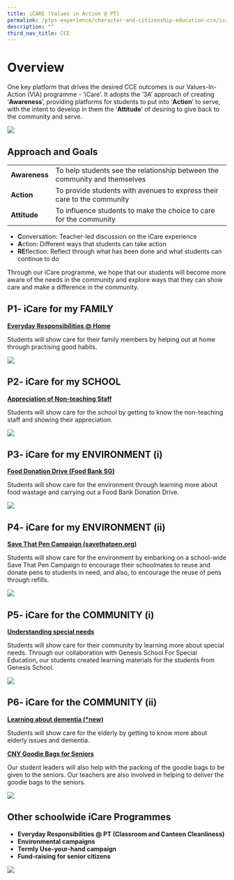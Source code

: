 ```yaml
---
title: iCARE (Values in Action @ PT)
permalink: /ptps-experience/character-and-citizenship-education-cce/icare-values-in-action-at-pt/
description: ""
third_nav_title: CCE
---
```

# Overview
One key platform that drives the desired CCE outcomes is our Values-In-Action (VIA) programme - ‘iCare’. It adopts the ‘3A’ approach of creating ‘**Awareness**’, providing platforms for students to put into ‘**Action**’ to serve, with the intent to develop in them the ‘**Attitude**’ of desiring to give back to the community and serve.

![](/images/PTPS%20Experience/iCare.png)

## Approach and Goals

<table>
<tbody>
  <tr>
		<td><b>Awareness</b></td>
    <td>To help students see the relationship between the community and themselves</td>
  </tr>
  <tr>
		<td><b>Action</b></td>
    <td>To provide students with avenues to express their care to the community</td>
  </tr>
  <tr>
    <td><b>Attitude</b></td>
    <td>To influence students to make the choice to care for the community</td>
  </tr>
</tbody>
</table>

*   **C**onversation: Teacher-led discussion on the iCare experience
*   **A**ction: Different ways that students can take action
*   **RE**flection: Reflect through what has been done and what students can continue to do

Through our iCare programme, we hope that our students will become more aware of the needs in the community and explore ways that they can show care and make a difference in the community.

## P1- iCare for my FAMILY


<b><u>Everyday Responsibilities @ Home</u></b>

Students will show care for their family members by helping out at home through practising good habits.

![](/images/PTPS%20Experience/ER%20at%20home.png)

## P2- iCare for my SCHOOL


<b><u>Appreciation of Non-teaching Staff</u></b>

Students will show care for the school by getting to know the non-teaching staff and showing their appreciation.


![](/images/PTPS%20Experience/Appreciation%20of%20non-teaching%20staff.png)

## P3- iCare for my ENVIRONMENT (i)


<b><u>Food Donation Drive (Food Bank SG)</u></b>

Students will show care for the environment through learning more about food wastage and carrying out a Food Bank Donation Drive.

![](/images/PTPS%20Experience/foodbank.png)

## P4- iCare for my ENVIRONMENT (ii)


<b><u>Save That Pen Campaign (savethatpen.org)</u></b>

Students will show care for the environment by embarking on a school-wide Save That Pen Campaign to encourage their schoolmates to reuse and donate pens to students in need, and also, to encourage the reuse of pens through refills.

![](/images/PTPS%20Experience/VIA%20-%20Save%20that%20pen.png)

## P5- iCare for the COMMUNITY (i)


<b><u>Understanding special needs</u></b>

Students will show care for their community by learning more about special needs. Through our collaboration with Genesis School For Special Education, our students created learning materials for the students from Genesis School.

![](/images/PTPS%20Experience/P5%20via%20-special%20needs.png)

## P6- iCare for the COMMUNITY (ii)


<b><u>Learning about dementia (*new)</u></b>

Students will show care for the elderly by getting to know more about elderly issues and dementia.  

  

<b><u>CNY Goodie Bags for Seniors</u></b>

Our student leaders will also help with the packing of the goodie bags to be given to the seniors. Our teachers are also involved in helping to deliver the goodie bags to the seniors.

![](/images/PTPS%20Experience/hongbao%20distribution.png)

## Other schoolwide iCare Programmes




*   **Everyday Responsibilities @ PT (Classroom and Canteen Cleanliness)**
*   **Environmental campaigns**
*   **Termly Use-your-hand campaign**
*   **Fund-raising for senior citizens**

![](/images/PTPS%20Experience/Everyday%20Responsibilities.png)
